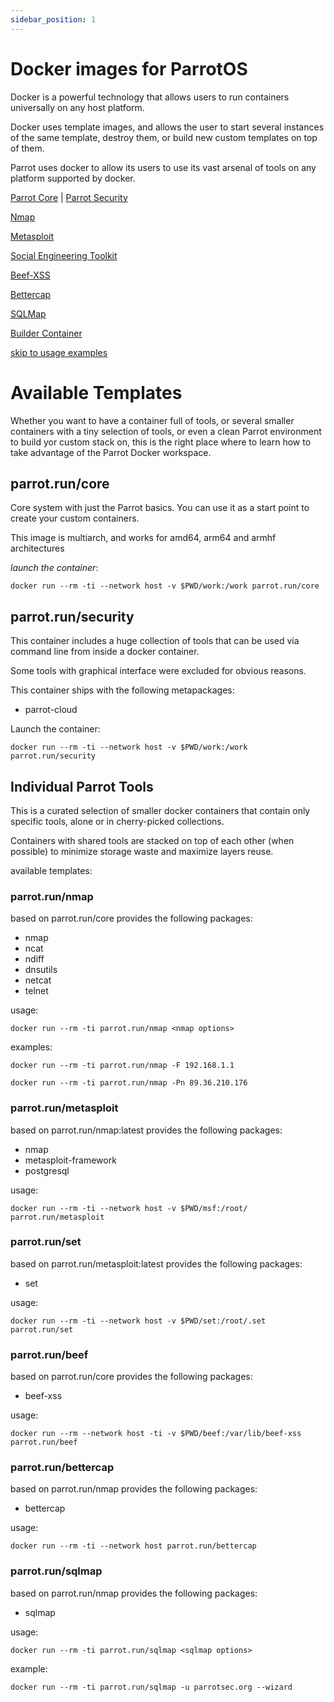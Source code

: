 ```yaml
---
sidebar_position: 1
---
```


# Docker images for ParrotOS

Docker is a powerful technology that allows users to run containers universally on any host platform.

Docker uses template images, and allows the user to start several instances of the same template, destroy them, or build new custom templates on top of them.

Parrot uses docker to allow its users to use its vast arsenal of tools on any platform supported by docker.

[Parrot Core](#parrotseccore) | [Parrot Security](#parrotsecsecurity)

[Nmap](#parrotsecnmap)

[Metasploit](#parrotsecmetasploit)

[Social Engineering Toolkit](#parrotsecset)

[Beef-XSS](#parrotsecbeef)

[Bettercap](#parrotsectoos-bettercap)

[SQLMap](#parrotsecsqlmap)

[Builder Container](#parrotsecbuild)


[skip to usage examples](#general-usage-instructions-and-examples)

# Available Templates

Whether you want to have a container full of tools, or several smaller containers with a tiny selection of tools, or even a clean Parrot environment to build yor custom stack on, this is the right place where to learn how to take advantage of the Parrot Docker workspace.

## parrot.run/core

Core system with just the Parrot basics.
You can use it as a start point to create your custom containers.

This image is multiarch, and works for amd64, arm64 and armhf architectures

*launch the container*:
    
    docker run --rm -ti --network host -v $PWD/work:/work parrot.run/core


## parrot.run/security

This container includes a huge collection of tools that can be used via command line from inside a docker container.

Some tools with graphical interface were excluded for obvious reasons.

This container ships with the following metapackages:

* parrot-cloud


Launch the container:

    docker run --rm -ti --network host -v $PWD/work:/work parrot.run/security


## Individual Parrot Tools

This is a curated selection of smaller docker containers that contain only specific tools, alone or in cherry-picked collections.

Containers with shared tools are stacked on top of each other (when possible) to minimize storage waste and maximize layers reuse.

available templates:

### parrot.run/nmap

based on parrot.run/core
provides the following packages:
* nmap
* ncat
* ndiff
* dnsutils
* netcat
* telnet

usage: 

    docker run --rm -ti parrot.run/nmap <nmap options>

examples:

    docker run --rm -ti parrot.run/nmap -F 192.168.1.1

    docker run --rm -ti parrot.run/nmap -Pn 89.36.210.176

### parrot.run/metasploit

based on parrot.run/nmap:latest
provides the following packages:
* nmap
* metasploit-framework
* postgresql

usage:

    docker run --rm -ti --network host -v $PWD/msf:/root/ parrot.run/metasploit

### parrot.run/set

based on parrot.run/metasploit:latest
provides the following packages:
* set

usage:

    docker run --rm -ti --network host -v $PWD/set:/root/.set parrot.run/set

### parrot.run/beef

based on parrot.run/core
provides the following packages:
* beef-xss

usage:

    docker run --rm --network host -ti -v $PWD/beef:/var/lib/beef-xss parrot.run/beef

### parrot.run/bettercap

based on parrot.run/nmap
provides the following packages:
* bettercap

usage:

    docker run --rm -ti --network host parrot.run/bettercap

### parrot.run/sqlmap

based on parrot.run/nmap
provides the following packages:
* sqlmap

usage:

    docker run --rm -ti parrot.run/sqlmap <sqlmap options>

example:

    docker run --rm -ti parrot.run/sqlmap -u parrotsec.org --wizard